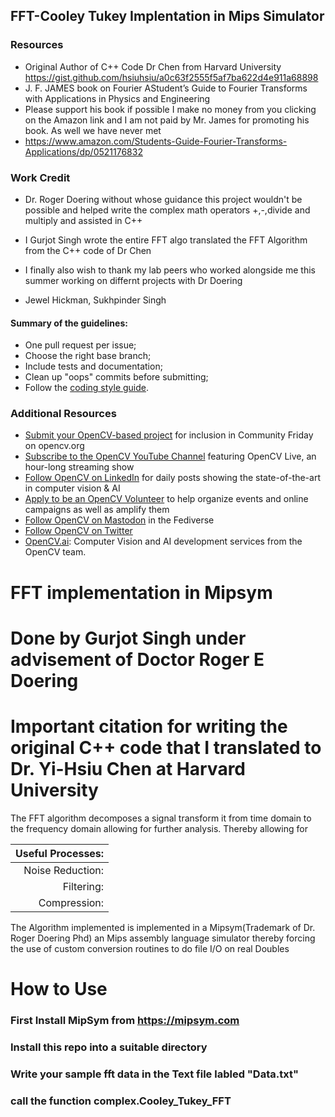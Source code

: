 ## FFT-Cooley Tukey Implentation in Mips Simulator


### Resources

* Original Author of C++ Code Dr Chen from Harvard University https://gist.github.com/hsiuhsiu/a0c63f2555f5af7ba622d4e911a68898
*  J. F. JAMES book on Fourier AStudent’s Guide to Fourier Transforms with Applications in Physics and Engineering
*  Please support his book if possible I make no money from you clicking on the Amazon link and I am not paid by Mr. James for promoting his book. As well we have never met
*  https://www.amazon.com/Students-Guide-Fourier-Transforms-Applications/dp/0521176832
### Work Credit
* Dr. Roger Doering without whose guidance this project wouldn't be possible and helped write the complex math operators +,-,divide and multiply and assisted in C++

* I Gurjot Singh wrote the entire FFT algo translated the FFT Algorithm from the C++ code of Dr Chen
* I finally also wish to thank my lab peers who worked alongside me this summer working on differnt projects with Dr Doering
* Jewel Hickman, Sukhpinder Singh



#### Summary of the guidelines:

* One pull request per issue;
* Choose the right base branch;
* Include tests and documentation;
* Clean up "oops" commits before submitting;
* Follow the [coding style guide](https://github.com/opencv/opencv/wiki/Coding_Style_Guide).

### Additional Resources

* [Submit your OpenCV-based project](https://form.jotform.com/233105358823151) for inclusion in Community Friday on opencv.org
* [Subscribe to the OpenCV YouTube Channel](http://youtube.com/@opencvofficial) featuring OpenCV Live, an hour-long streaming show
* [Follow OpenCV on LinkedIn](http://linkedin.com/company/opencv/) for daily posts showing the state-of-the-art in computer vision & AI
* [Apply to be an OpenCV Volunteer](https://form.jotform.com/232745316792159) to help organize events and online campaigns as well as amplify them
* [Follow OpenCV on Mastodon](http://mastodon.social/@opencv) in the Fediverse
* [Follow OpenCV on Twitter](https://twitter.com/opencvlive)
* [OpenCV.ai](https://opencv.ai): Computer Vision and AI development services from the OpenCV team.

















# FFT implementation in Mipsym 
# Done by Gurjot Singh under advisement of Doctor Roger E Doering
# Important citation for writing the original C++ code that I translated to Dr. Yi-Hsiu Chen at Harvard University
The FFT algorithm decomposes a signal transform it from time domain to the frequency domain allowing for further analysis. Thereby allowing for 

| Useful Processes: | 
|---:|
| Noise Reduction:  | 
| Filtering:        | 
| Compression:      | 

The Algorithm implemented is implemented in a Mipsym(Trademark of Dr. Roger Doering Phd) an Mips assembly language simulator thereby forcing the use of custom conversion routines to do file I/O on real Doubles

#  How to Use
  ### First Install MipSym from https://mipsym.com
  ### Install this repo into a suitable directory
  ### Write your sample fft data in the Text file labled "Data.txt"
  ### call the function complex.Cooley_Tukey_FFT

